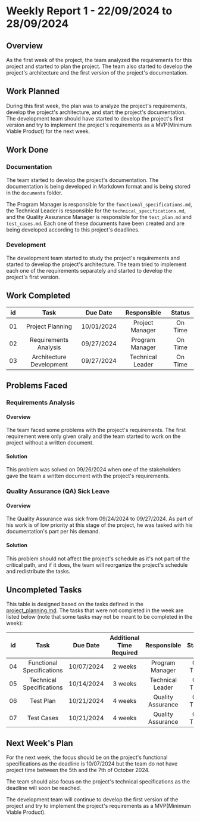 # Weekly Report 1 - 22/09/2024 to 28/09/2024

## Overview

As the first week of the project, the team analyzed the requirements for this project and started to plan the project. The team also started to develop the project's architecture and the first version of the project's documentation.


## Work Planned

During this first week, the plan was to analyze the project's requirements, develop the project's architecture, and start the project's documentation. The development team should have started to develop the project's first version and try to implement the project's requirements as a MVP(Minimum Viable Product) for the next week.

## Work Done

### Documentation

The team started to develop the project's documentation. The documentation is being developed in Markdown format and is being stored in the `documents` folder.

The Program Manager is responsible for the `functional_specifications.md`, the Technical Leader is responsible for the `technical_specifications.md`, and the Quality Assurance Manager is responsible for the `test_plan.md` and `test_cases.md`. Each one of these documents have been created and are being developed according to this project's deadlines.

### Development

The development team started to study the project's requirements and started to develop the project's architecture.
The team tried to implement each one of the requirements separately and started to develop the project's first version.

## Work Completed


|  id  | Task 						| Due Date 	 | Responsible 		| Status  |
| :--: | :------------------------: | :--------: | :--------------: | :-----: |
|  01  | Project Planning 			| 10/01/2024 | Project Manager 	| On Time |
|  02  | Requirements Analysis 		| 09/27/2024 | Program Manager 	| On Time |
|  03  | Architecture Development 	| 09/27/2024 | Technical Leader | On Time |


## Problems Faced

### Requirements Analysis

#### Overview

The team faced some problems with the project's requirements. The first requirement were only given orally and the team started to work on the project without a written document. 

#### Solution

This problem was solved on 09/26/2024 when one of the stakeholders gave the team a written document with the project's requirements.

### Quality Assurance (QA) Sick Leave

#### Overview

The Quality Assurance was sick from 09/24/2024 to 09/27/2024. As part of his work is of low priority at this stage of the project, he was tasked with his documentation's part per his demand. 

#### Solution

This problem should not affect the project's schedule as it's not part of the critical path, and if it does, the team will reorganize the project's schedule and redistribute the tasks.

## Uncompleted Tasks

This table is designed based on the tasks defined in the [project_planning.md](../project_planning.md). The tasks that were not completed in the week are listed below (note that some tasks may not be meant to be completed in the week):


|  id  | Task 						| Due Date 		| Additional Time Required  | Responsible 		| Status  |
| :--: | :------------------------: | :-----------: | :-----------------------: | :---------------: | :-----: |
|  04  | Functional Specifications 	| 10/07/2024 	| 2 weeks 					| Program Manager 	| On Time |
|  05  | Technical Specifications 	| 10/14/2024 	| 3 weeks 					| Technical Leader 	| On Time |
|  06  | Test Plan 					| 10/21/2024 	| 4 weeks 					| Quality Assurance | On Time |
|  07  | Test Cases 				| 10/21/2024 	| 4 weeks 					| Quality Assurance | On Time |



## Next Week's Plan

For the next week, the focus should be on the project's functional specifications as the deadline is 10/07/2024 but the team do not have project time between the 5th and the 7th of October 2024. 

The team should also focus on the project's technical specifications as the deadline will soon be reached.

The development team will continue to develop the first version of the project and try to implement the project's requirements as a MVP(Minimum Viable Product).